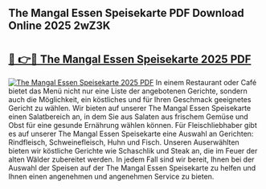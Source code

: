 ## The Mangal Essen Speisekarte PDF Download Online 2025 2wZ3K

# <h2><a href="http://gc6vh0.nevu.top/?p=The+Mangal+Essen+Speisekarte">🔗 👉🔴 The Mangal Essen Speisekarte 2025 PDF</a></h2>

[![The Mangal Essen Speisekarte 2025 PDF](https://i.imgur.com/dBaPXMq.png)](http://gc6vh0.nevu.top/?p=The+Mangal+Essen+Speisekarte)
In einem Restaurant oder Café bietet das Menü nicht nur eine Liste der angebotenen Gerichte, sondern auch die Möglichkeit, ein köstliches und für Ihren Geschmack geeignetes Gericht zu wählen. Wir bieten auf unserer The Mangal Essen Speisekarte einen Salatbereich an, in dem Sie aus Salaten aus frischem Gemüse und Obst für eine gesunde Ernährung wählen können. Für Fleischliebhaber gibt es auf unserer The Mangal Essen Speisekarte eine Auswahl an Gerichten: Rindfleisch, Schweinefleisch, Huhn und Fisch. Unseren Auserwählten bieten wir köstliche Gerichte wie Schaschlik und Steak an, die im Feuer der alten Wälder zubereitet werden. In jedem Fall sind wir bereit, Ihnen bei der Auswahl der Speisen auf der The Mangal Essen Speisekarte zu helfen und Ihnen einen angenehmen und angenehmen Service zu bieten.
